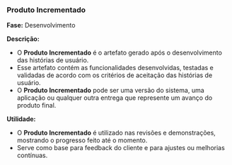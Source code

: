 ### **Produto Incrementado**
  
**Fase:** Desenvolvimento  
  
**Descrição:**  
- O **Produto Incrementado** é o artefato gerado após o desenvolvimento das histórias de usuário.  
- Esse artefato contém as funcionalidades desenvolvidas, testadas e validadas de acordo com os critérios de aceitação das histórias de usuário.  
- O **Produto Incrementado** pode ser uma versão do sistema, uma aplicação ou qualquer outra entrega que represente um avanço do produto final.
  
**Utilidade:**  
- O **Produto Incrementado** é utilizado nas revisões e demonstrações, mostrando o progresso feito até o momento.  
- Serve como base para feedback do cliente e para ajustes ou melhorias contínuas.
